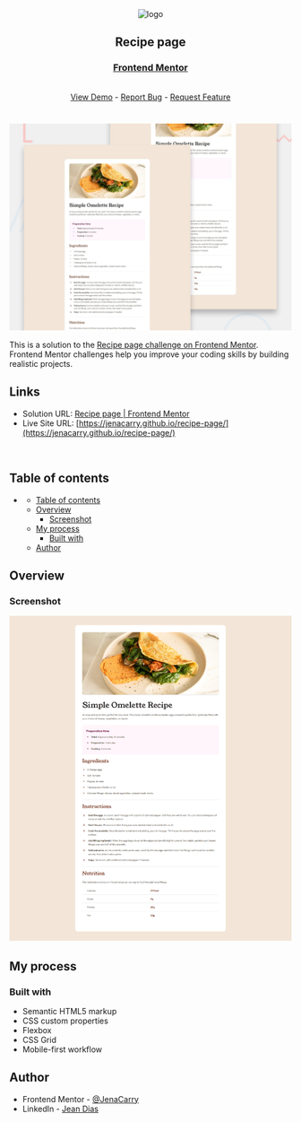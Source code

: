 <div align="center">

  <img src="https://www.frontendmentor.io/static/images/logo-mobile.svg" alt="logo" width="60" height="auto">

  <h2>Recipe page</h2>

  <h3>
    <a href="https://www.frontendmentor.io/solutions/recipe-page-7A2GSPabBn">
      <strong>Frontend Mentor</strong>
    </a>
  </h3>

  <br>

  <div align="center">
    <a href="https://jenacarry.github.io/recipe-page/">View Demo</a>
    -
    <a href="https://github.com/JenaCarry/recipe-page/issues">Report Bug</a>
    -
    <a href="https://github.com/JenaCarry/recipe-page/pulls">Request Feature</a>
  </div>

</div>

#

<div align="center">

![](./assets/images/preview.jpg)

</div>

This is a solution to the [Recipe page challenge on Frontend Mentor](https://www.frontendmentor.io/challenges/recipe-page-KiTsR8QQKm). Frontend Mentor challenges help you improve your coding skills by building realistic projects.

<h2>Links</h2>

-   Solution URL: [Recipe page | Frontend Mentor](https://www.frontendmentor.io/solutions/recipe-page-7A2GSPabBn)
-   Live Site URL: [https://jenacarry.github.io/recipe-page/](https://jenacarry.github.io/recipe-page/)

<br>

## Table of contents

- [](#)
  - [Table of contents](#table-of-contents)
  - [Overview](#overview)
    - [Screenshot](#screenshot)
  - [My process](#my-process)
    - [Built with](#built-with)
  - [Author](#author)

## Overview

### Screenshot

![](./assets/images/screenshot.png)

## My process

### Built with

-   Semantic HTML5 markup
-   CSS custom properties
-   Flexbox
-   CSS Grid
-   Mobile-first workflow

## Author

-   Frontend Mentor - [@JenaCarry](https://www.frontendmentor.io/profile/JenaCarry)
-   LinkedIn - [Jean Dias](https://www.linkedin.com/in/jean-dias-0900a1260/)
